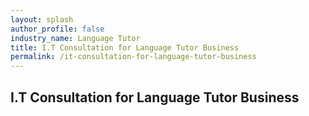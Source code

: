```yaml
---
layout: splash 
author_profile: false 
industry_name: Language Tutor
title: I.T Consultation for Language Tutor Business
permalink: /it-consultation-for-language-tutor-business
---
```


## I.T Consultation for Language Tutor Business